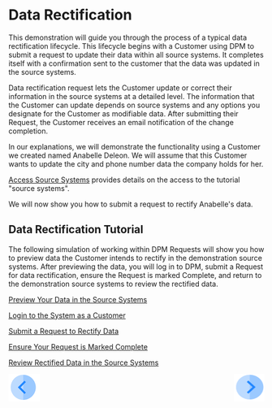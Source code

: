 # Data Rectification

This demonstration will guide you through the process of a typical data rectification lifecycle. This lifecycle begins with a Customer using DPM to submit a request to update their data within all source systems. It completes itself with a confirmation sent to the customer that the data was updated in the source systems.

Data rectification request lets the Customer update or correct their information in the source systems at a detailed level. The information that the Customer can update depends on source systems and any options you designate for the Customer as modifiable data. After submitting their Request, the Customer receives an email notification of the change completion. 

In our explanations, we will demonstrate the functionality using a Customer we created named Anabelle Deleon. We will assume that this Customer wants to update the city and phone number data the company holds for her. 

[Access Source Systems](../00_Setup/00_Access_Source_Systems.md) provides details on the access to the tutorial "source systems".

We will now show you how to submit a request to rectify Anabelle's data.



## Data Rectification Tutorial

The following simulation of working within DPM Requests will show you how to preview data the Customer intends to rectify in the demonstration source systems. After previewing the data, you will log in to DPM, submit a Request for data rectification, ensure the Request is marked Complete, and return to the demonstration source systems to review the rectified data.

[Preview Your Data in the Source Systems](03_02_Rectify_Preview_Your_Data.md)

[Login to the System as a Customer](03_03_Rectify_Login.md)

[Submit a Request to Rectify Data](03_04_Rectify_Submit_a_Request_to_Rectify.md)

[Ensure Your Request is Marked Complete](03_05_Rectify_Ensure_Marked_Complete.md)

[Review Rectified Data in the Source Systems](03_06_Rectify_Review_Your_Data.md)




[![Previous](../images/Previous.png)](../DPM_Application_Tutorial.md#data-subject-requests)[<img align="right" width="60" height="54" src="../images/Next.png">](03_02_Rectify_Preview_Your_Data.md)
